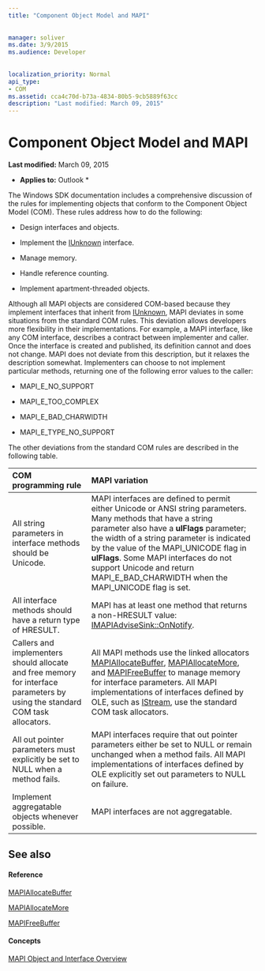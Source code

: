 ```yaml
---
title: "Component Object Model and MAPI"
 
 
manager: soliver
ms.date: 3/9/2015
ms.audience: Developer
 
 
localization_priority: Normal
api_type:
- COM
ms.assetid: cca4c70d-b73a-4834-80b5-9cb5889f63cc
description: "Last modified: March 09, 2015"
---
```


# Component Object Model and MAPI

 **Last modified:** March 09, 2015 
  
 * **Applies to:** Outlook * 
  
The Windows SDK documentation includes a comprehensive discussion of the rules for implementing objects that conform to the Component Object Model (COM). These rules address how to do the following:
  
- Design interfaces and objects.
    
- Implement the [IUnknown](http://msdn.microsoft.com/en-us/library/ms680509%28VS.85%29.aspx) interface. 
    
- Manage memory.
    
- Handle reference counting.
    
- Implement apartment-threaded objects.
    
Although all MAPI objects are considered COM-based because they implement interfaces that inherit from [IUnknown](http://msdn.microsoft.com/en-us/library/ms680509%28VS.85%29.aspx), MAPI deviates in some situations from the standard COM rules. This deviation allows developers more flexibility in their implementations. For example, a MAPI interface, like any COM interface, describes a contract between implementer and caller. Once the interface is created and published, its definition cannot and does not change. MAPI does not deviate from this description, but it relaxes the description somewhat. Implementers can choose to not implement particular methods, returning one of the following error values to the caller: 
  
- MAPI_E_NO_SUPPORT
    
- MAPI_E_TOO_COMPLEX
    
- MAPI_E_BAD_CHARWIDTH
    
- MAPI_E_TYPE_NO_SUPPORT
    
The other deviations from the standard COM rules are described in the following table.
  
|**COM programming rule**|**MAPI variation**|
|:-----|:-----|
|All string parameters in interface methods should be Unicode.  <br/> |MAPI interfaces are defined to permit either Unicode or ANSI string parameters. Many methods that have a string parameter also have a **ulFlags** parameter; the width of a string parameter is indicated by the value of the MAPI_UNICODE flag in **ulFlags**. Some MAPI interfaces do not support Unicode and return MAPI_E_BAD_CHARWIDTH when the MAPI_UNICODE flag is set.  <br/> |
|All interface methods should have a return type of HRESULT.  <br/> |MAPI has at least one method that returns a non-HRESULT value: [IMAPIAdviseSink::OnNotify](imapiadvisesink-onnotify.md).  <br/> |
|Callers and implementers should allocate and free memory for interface parameters by using the standard COM task allocators.  <br/> |All MAPI methods use the linked allocators [MAPIAllocateBuffer](mapiallocatebuffer.md), [MAPIAllocateMore](mapiallocatemore.md), and [MAPIFreeBuffer](mapifreebuffer.md) to manage memory for interface parameters. All MAPI implementations of interfaces defined by OLE, such as [IStream](http://msdn.microsoft.com/en-us/library/aa380034%28VS.85%29.aspx), use the standard COM task allocators.  <br/> |
|All out pointer parameters must explicitly be set to NULL when a method fails.  <br/> |MAPI interfaces require that out pointer parameters either be set to NULL or remain unchanged when a method fails. All MAPI implementations of interfaces defined by OLE explicitly set out parameters to NULL on failure.  <br/> |
|Implement aggregatable objects whenever possible.  <br/> |MAPI interfaces are not aggregatable.  <br/> |
   
## See also

#### Reference

[MAPIAllocateBuffer](mapiallocatebuffer.md)
  
[MAPIAllocateMore](mapiallocatemore.md)
  
[MAPIFreeBuffer](mapifreebuffer.md)
#### Concepts

[MAPI Object and Interface Overview](mapi-object-and-interface-overview.md)

